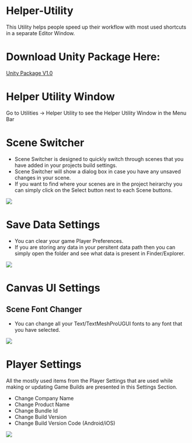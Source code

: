 # Helper-Utility
This Utility helps people speed up their workflow with most used shortcuts in a separate Editor Window.

# Download Unity Package Here:
[Unity Package V1.0](https://github.com/syedshoaibmansoor/Project-Readmes/raw/main/HelperUtility/Builds/HelperUtility_v1.0.unitypackage)

# Helper Utility Window
Go to Utilities -> Helper Utility to see the Helper Utility Window in the Menu Bar

# Scene Switcher
- Scene Switcher is designed to quickly switch through scenes that you have added in your projects build settings.
- Scene Switcher will show a dialog box in case you have any unsaved changes in your scene.
- If you want to find where your scenes are in the project heirarchy you can simply click on the Select button next to each Scene buttons.

![](https://github.com/syedshoaibmansoor/Project-Readmes/blob/main/HelperUtility/SceneSwitcher.gif)

# Save Data Settings
- You can clear your game Player Preferences.
- If you are storing any data in your persitent data path then you can simply open the folder and see what data is present in Finder/Explorer.

![](https://github.com/syedshoaibmansoor/Project-Readmes/blob/main/HelperUtility/SaveDataSettings.gif)

# Canvas UI Settings
## Scene Font Changer
- You can change all your Text/TextMeshProUGUI fonts to any font that you have selected.

![](https://github.com/syedshoaibmansoor/Project-Readmes/blob/main/HelperUtility/SceneFontChanger.gif)

# Player Settings
All the mostly used items from the Player Settings that are used while making or updating Game Builds are presented in this Settings Section.
- Change Company Name
- Change Product Name
- Change Bundle Id
- Change Build Version
- Change Build Version Code (Android/iOS)

![](https://github.com/syedshoaibmansoor/Project-Readmes/blob/main/HelperUtility/PlayerSettings.gif)
